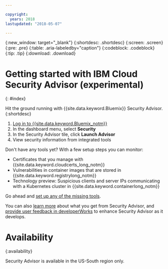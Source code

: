 ```yaml
---

copyright:
  years: 2018
lastupdated: "2018-05-07"

---
```


{:new_window: target="_blank"}
{:shortdesc: .shortdesc}
{:screen: .screen}
{:pre: .pre}
{:table: .aria-labeledby="caption"}
{:codeblock: .codeblock}
{:tip: .tip}
{:download: .download}

# Getting started with IBM Cloud Security Advisor (experimental)
{: #index}

Hit the ground running with {{site.data.keyword.Bluemix}} Security Advisor.
{:shortdesc}

1. [Log in to {{site.data.keyword.Bluemix_notm}}](https://console.bluemix.net)
2. In the dashboard menu, select **Security**
3. In the Security Advisor tile, click **Launch Advisor**
4. View security information from integrated tools


Don't have any tools yet? With a few setup steps you can monitor:

- Certificates that you manage with {{site.data.keyword.cloudcerts_long_notm}}
- Vulnerabilities in container images that are stored in {{site.data.keyword.registrylong_notm}}
- Technology preview: Suspicious clients and server IPs communicating with a Kubernetes cluster in {{site.data.keyword.containerlong_notm}}

Go ahead and [set up any of the missing tools](setup.html).

You can also [learn more](about.html) about what you get from Security Advisor, and [provide user feedback in developerWorks](troubleshooting.html#getting-help-and-support) to enhance Security Advisor as it develops.

# Availability
{:availability}

Security Advisor is available in the US-South region only.
